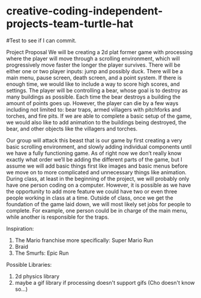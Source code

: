 # creative-coding-independent-projects-team-turtle-hat
#Test to see if I can commit.

Project Proposal
 We will be creating a 2d plat former game with processing where the player will move through a scrolling environment, which will progressively move faster the longer the player survives. There will be either one or two player inputs: jump and possibly duck. There will be a main menu, pause screen, death screen, and a point system. If there is enough time, we would like to include a way to score high scores, and settings. The player will be controlling a bear, whose goal is to destroy as many buildings as possible. Each time the bear destroys a building the amount of points goes up. However, the player can die by a few ways including not limited to: bear traps, armed villagers with pitchforks and torches, and fire pits. If we are able to complete a basic setup of the game, we would also like to add animation to the buildings being destroyed, the bear, and other objects like the villagers and torches.

 Our group will attack this beast that is our game by first creating a very basic scrolling environment, and slowly adding individual components until we have a fully functioning game. As of right now we don’t really know exactly what order we’ll be adding the different parts of the game, but I assume we will add basic things first like images and basic menus before we move on to more complicated and unnecessary things like animation. During class, at least in the beginning of the project, we will probably only have one person coding on a computer. However, it is possible as we have the opportunity to add more feature we could have two or even three people working in class at a time. Outside of class, once we get the foundation of the game laid down, we will most likely set jobs for people to complete. For example, one person could be in charge of the main menu, while another is responsible for the traps.

 Inspiration:
  1. The Mario franchise more specifically: Super Mario Run
  2. Braid
  3. The Smurfs: Epic Run

  Possible Libraries:
  1. 2d physics library
  2. maybe a gif library if processing doesn't support gifs (Cho doesn't know so...)
